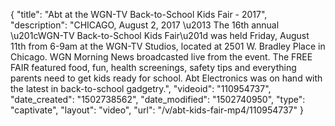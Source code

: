 {
    "title": "Abt at the WGN-TV Back-to-School Kids Fair - 2017",
    "description": "CHICAGO, August 2, 2017 \u2013 The 16th annual \u201cWGN-TV Back-to-School Kids Fair\u201d was held Friday, August 11th from 6-9am at the WGN-TV Studios, located at 2501 W. Bradley Place in Chicago.  WGN Morning News broadcasted live from the event.  The FREE FAIR featured food, fun, health screenings, safety tips and everything parents need to get kids ready for school.  Abt Electronics was on hand with the latest in back-to-school gadgetry.",
    "videoid": "110954737",
    "date_created": "1502738562",
    "date_modified": "1502740950",
    "type": "captivate",
    "layout": "video",
    "url": "\/v\/abt-kids-fair-mp4\/110954737"
}